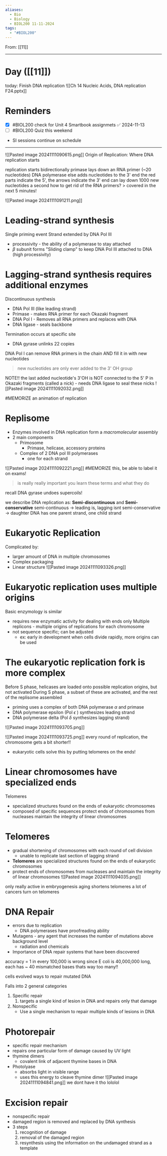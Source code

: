 ```yaml
---
aliases:
  - Bio
  - Biology
  - BIOL200 11-11-2024
tags:
  - "#BIOL200"
---
```

From: [[11]]

------
# Day  ([[11]]) 


today: Finish DNA replication
![[Ch 14 Nucleic Acids, DNA replication F24.pptx]]

# Reminders
- [x] #BIOL200 check for Unit 4 Smartbook assignmets ✅ 2024-11-13
- [ ] #BIOL200 Quiz this weekend
- SI sessions continue on schedule

---------
![[Pasted image 20241111090615.png]]
Origin of Replication: Where DNA replication starts

replication starts bidirectionally
	primase lays down an RNA primer (~20 nucleotides)
	DNA polymerase else adds nucleotides to the 3' end
		the red parts indicate the 5', the arrows indicate the 3' end
		can lay down 1000 new nucleotides a second
	how to get rid of the RNA primers?
		> covered in the next 5 minutes!

![[Pasted image 20241111091211.png]]

# Leading-strand synthesis
Single priming event
Strand extended by DNA Pol III
- processivity - the ability of a polymerase to stay attached
- $\beta$ subunit forms "Sliding clamp" to keep DNA Pol III attached to DNA (high processivity)

# Lagging-strand synthesis requires additional enzymes
Discontinuous synthesis
- DNA Pol III (like leading strand)
- Primase - makes RNA primer for each Okazaki fragment
- DNA Pol I - Removes all RNA primers and replaces with DNA
- DNA ligase - seals backbone

Termination occurs at specific site
- DNA gyrase unlinks 22 copies

DNA Pol I can remove RNA primers in the chain AND fill it in with new nucleotides
> new nucleotides are only ever added to the 3' OH group

NOTE!!
	the last added nucleotide's 3'OH is NOT connected to the 5' P in Okazaki fragments (called a nick)
	- needs DNA ligase to seal these nicks
![[Pasted image 20241111092032.png]]

#MEMORIZE an animation of replication

# Replisome
- Enzymes involved in DNA replication form a *macromolecular* assembly
- 2 main components
	- Primosome
		- Primase, helicase, accessory proteins
	- Complex of 2 DNA pol III polymerases
		- one for each strand

![[Pasted image 20241111092221.png]]
#MEMORIZE this, be able to label it on exams!
> is really really important you learn these terms and what they do


recall DNA gyrase undoes supercoils!
	
we describe DNA replication as:
	**Semi-discontinuous** and
	**Semi-conservative**
semi-continuous -> leading is, lagging isnt
semi-conservative -> daughter DNA has one parent strand, one child strand

# Eukaryotic Replication
Complicated by:
- larger amount of DNA in multiple chromosomes
- Complex packaging
- Linear structure
![[Pasted image 20241111093326.png]]

# Eukaryotic replication uses multiple origins
Basic enzymology is similar
- requires new enzymatic activity for dealing with ends only
Multiple replicons - multiple origins of replications for each chromosome
- not sequence specific; can be adjusted
	- ex: early in development when cells divide rapidly, more origins can be used

# The eukaryotic replication fork is more complex
Before S phase, helicases are loaded onto possible replication origins, but not activated
During S phase, a subset of these are activated, and the rest of the replisome assembled
- priming uses a complex of both DNA polymerase $\alpha$ and primase
- DNA polymerase epsilon (Pol $\epsilon$ ) synthesizes leading strand
- DNA polymerase delta (Pol $\delta$ synthesizes lagging strand)

![[Pasted image 20241111093705.png]]



![[Pasted image 20241111093725.png]]
every round of replication, the chromosome gets a bit shorter!!
- eukaryotic cells solve this by putting telomeres on the ends!

# Linear chromosomes have specialized ends
Telomeres
- specialized structures found on the ends of eukaryotic chromosomes
- composed of specific sequences
protect ends of chromosomes from nucleases
maintain the integrity of linear chromosomes

# Telomeres
- gradual shortening of chromosomes with each round of cell division
	- unable to replicate last section of lagging strand
- **Telomeres** are specialized structures found on the ends of eukaryotic chromosomes
- protect ends of chromosomes from nucleases and maintain the integrity of linear chromosomes
![[Pasted image 20241111094035.png]]

only really active in embryogenesis
aging shortens telomeres
	a lot of cancers turn on telomeres

# DNA Repair
- errors due to replication
	- DNA polymerases have proofreading ability
- Mutagens - any agent that increases the number of mutations above background level
	- radiation and chemicals
- Importance of DNA repair systems that have been discovered

accuracy = 1 in every 100,000 is wrong
	since E coli is 40,000,000 long, each has ~ 40 mismatched bases
	thats way too many!!

cells evolved ways to repair mutated DNA

Falls into 2 general categories
1. Specific repair
	1. targets a single kind of lesion in DNA and repairs only that damage
2. Nonspecific
	- Use a single mechanism to repair multiple kinds of lesions in DNA	
# Photorepair
- specific repair mechanism
- repairs one particular form of damage caused by UV light
- thymine dimers
	- covalent link of adjacent thymine bases in DNA
- Photolyase
	- absorbs light in visible range
	- uses this energy to cleave thymine dimer
![[Pasted image 20241111094841.png]]
we dont have it tho lololol

# Excision repair
- nonspecific repair
- damaged region is removed and replaced by DNA synthesis
- 3 steps
	1. recognition of damage
	2. removal of the damaged region
	3. resynthesis using the information on the undamaged strand as a template
